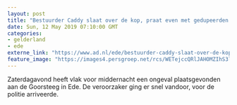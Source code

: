 ```yaml
---
layout: post
title: "Bestuurder Caddy slaat over de kop, praat even met gedupeerden en vertrekt snel voor de politie er is"
date: Sun, 12 May 2019 07:10:00 GMT
categories: 
- gelderland 
- ede 
externe_link: "https://www.ad.nl/ede/bestuurder-caddy-slaat-over-de-kop-praat-even-met-gedupeerden-en-vertrekt-snel-voor-de-politie-er-is~aa65d2f7/"
feature_image: "https://images4.persgroep.net/rcs/WETejccQRlJAHOMZIhS3lN4vYaU/diocontent/148065177/_fitwidth/400/?appId=21791a8992982cd8da851550a453bd7f&quality=0.7"
---
```


Zaterdagavond heeft vlak voor middernacht een ongeval plaatsgevonden aan de Goorsteeg in Ede. De veroorzaker ging er snel vandoor, voor de politie arriveerde.
